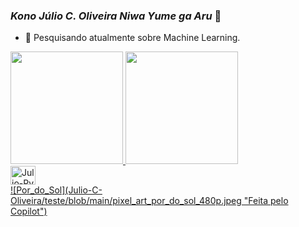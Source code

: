 ### _**Kono Júlio C. Oliveira Niwa Yume ga Aru**_ 👋

- 🔭 Pesquisando atualmente sobre Machine Learning.

<section>
  <a href="https://github.com/Julio-C-Oliveira">
  <img height="180em" src="https://github-readme-stats.vercel.app/api?username=Julio-C-Oliveira&show_icons=true&theme=dracula&include_all_commits=true&count_private=true&hide_rank=true"/>
  <img height="180em" src="https://github-readme-stats.vercel.app/api/top-langs/?username=Julio-C-Oliveira&layout=compact&langs_count=16&theme=dracula"/>
</section>

<section style="display: inline: block">
  <img align="center" alt="Julio-Py" height="30" width="40" src="https://cdn.jsdelivr.net/gh/devicons/devicon@latest/icons/python/python-original.svg" />
</section>

<section>
  ![Por_do_Sol](Julio-C-Oliveira/teste/blob/main/pixel_art_por_do_sol_480p.jpeg "Feita pelo Copilot")
</section>
<!--
**Julio-C-Oliveira/Julio-C-Oliveira** is a ✨ _special_ ✨ repository because its `README.md` (this file) appears on your GitHub profile.

Here are some ideas to get you started:

- 🔭 I’m currently working on ...
- 🌱 I’m currently learning ...
- 👯 I’m looking to collaborate on ...
- 🤔 I’m looking for help with ...
- 💬 Ask me about ...
- 📫 How to reach me: ...
- 😄 Pronouns: ...
- ⚡ Fun fact: ...
-->

